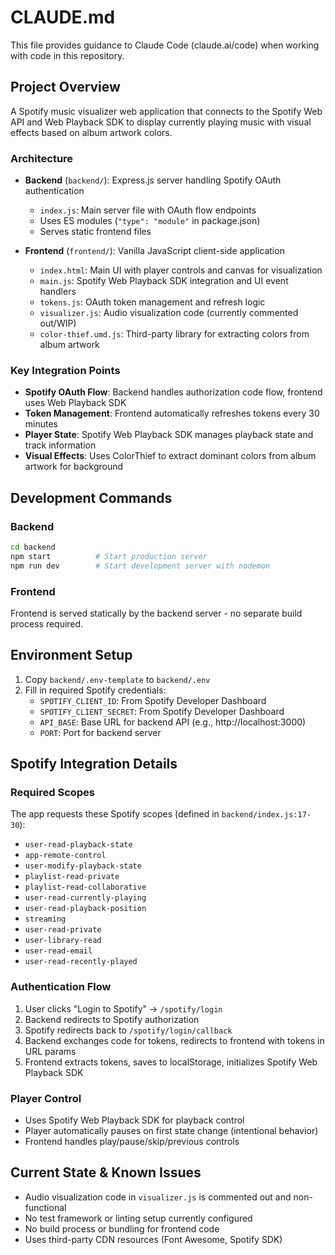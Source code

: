 # CLAUDE.md

This file provides guidance to Claude Code (claude.ai/code) when working with code in this repository.

## Project Overview

A Spotify music visualizer web application that connects to the Spotify Web API and Web Playback SDK to display currently playing music with visual effects based on album artwork colors.

### Architecture

- **Backend** (`backend/`): Express.js server handling Spotify OAuth authentication
  - `index.js`: Main server file with OAuth flow endpoints
  - Uses ES modules (`"type": "module"` in package.json)
  - Serves static frontend files
  
- **Frontend** (`frontend/`): Vanilla JavaScript client-side application  
  - `index.html`: Main UI with player controls and canvas for visualization
  - `main.js`: Spotify Web Playback SDK integration and UI event handlers
  - `tokens.js`: OAuth token management and refresh logic
  - `visualizer.js`: Audio visualization code (currently commented out/WIP)
  - `color-thief.umd.js`: Third-party library for extracting colors from album artwork

### Key Integration Points

- **Spotify OAuth Flow**: Backend handles authorization code flow, frontend uses Web Playback SDK
- **Token Management**: Frontend automatically refreshes tokens every 30 minutes
- **Player State**: Spotify Web Playback SDK manages playback state and track information
- **Visual Effects**: Uses ColorThief to extract dominant colors from album artwork for background

## Development Commands

### Backend
```bash
cd backend
npm start          # Start production server
npm run dev        # Start development server with nodemon
```

### Frontend
Frontend is served statically by the backend server - no separate build process required.

## Environment Setup

1. Copy `backend/.env-template` to `backend/.env`
2. Fill in required Spotify credentials:
   - `SPOTIFY_CLIENT_ID`: From Spotify Developer Dashboard
   - `SPOTIFY_CLIENT_SECRET`: From Spotify Developer Dashboard  
   - `API_BASE`: Base URL for backend API (e.g., http://localhost:3000)
   - `PORT`: Port for backend server

## Spotify Integration Details

### Required Scopes
The app requests these Spotify scopes (defined in `backend/index.js:17-30`):
- `user-read-playback-state`
- `app-remote-control` 
- `user-modify-playback-state`
- `playlist-read-private`
- `playlist-read-collaborative`
- `user-read-currently-playing`
- `user-read-playback-position`
- `streaming`
- `user-read-private`
- `user-library-read`
- `user-read-email`
- `user-read-recently-played`

### Authentication Flow
1. User clicks "Login to Spotify" → `/spotify/login`
2. Backend redirects to Spotify authorization
3. Spotify redirects back to `/spotify/login/callback` 
4. Backend exchanges code for tokens, redirects to frontend with tokens in URL params
5. Frontend extracts tokens, saves to localStorage, initializes Spotify Web Playback SDK

### Player Control
- Uses Spotify Web Playback SDK for playback control
- Player automatically pauses on first state change (intentional behavior)
- Frontend handles play/pause/skip/previous controls

## Current State & Known Issues

- Audio visualization code in `visualizer.js` is commented out and non-functional
- No test framework or linting setup currently configured
- No build process or bundling for frontend code
- Uses third-party CDN resources (Font Awesome, Spotify SDK)